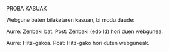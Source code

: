 PROBA KASUAK

  Webgune baten bilaketaren kasuan, bi modu daude:
  
   Aurre: Zenbaki bat.
   Post: Zenbaki (edo Id) hori duen webgunea.

   Aurre: Hitz-gakoa.
   Post: Hitz-gako hori duten webguneak.
